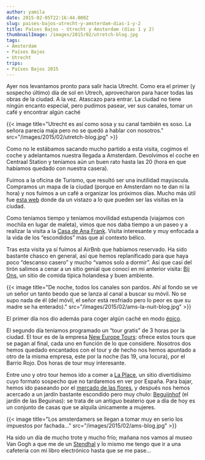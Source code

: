 ```yaml
---
author: yamila
date: 2015-02-05T22:16:44.000Z
slug: paises-bajos-utrecht-y-amsterdam-dias-1-y-2
title: Países Bajos - Utrecht y Amsterdam (días 1 y 2)
thumbnailImage: /images/2015/02/utretch-blog.jpg
tags:
- Amsterdam
- Países Bajos
- Utrecht
trips:
- Países Bajos 2015
---
```



Ayer nos levantamos pronto para salir hacia Utrecht. Como era el primer (y sospecho último) día de sol en Utrech, aprovecharon para hacer todas las obras de la ciudad. A la vez. Atascazo para entrar. La ciudad no tiene ningún encanto especial, pero pudimos pasear, ver sus canales, tomar un café y encontrar algún caché

{{< image title="Utrecht es así como sosa y su canal también es soso. La señora parecía maja pero no se quedó a hablar con nosotros." src="/images/2015/02/utretch-blog.jpg" >}}

Como no le estábamos sacando mucho partido a esta visita, cogimos el coche y adelantamos nuestra llegada a Amsterdam. Devolvimos el coche en Centraal Station y teníamos aún un buen rato hasta las 20 (hora en que habíamos quedado con nuestra casera).

Fuimos a la oficina de Turismo, que resultó ser una inutilidad mayúscula. Compramos un mapa de la ciudad (porque en Amsterdam no te dan ni la hora) y nos fuimos a un café a organizar los próximos días. Mucho más útil fue [esta web](http:/soyamsterdam.com/) donde da un vistazo a lo que pueden ser las visitas en la ciudad.

Como teníamos tiempo y teníamos movilidad estupenda (viajamos con mochila en lugar de maleta), vimos que nos daba tiempo a un paseo y a realizar la visita a la [Casa de Ana Frank](http:/www.annefrank.org/). Visita interesante y muy enfocada a la vida de los “escondidos” más que al contexto bélico.

Tras esta visita ya sí fuimos al AirBnb que habíamos reservado. Ha sido bastante chasco en general, así que hemos replanificado para que haya poco “descanso casero” y mucho “vamos solo a dormir”. Así que casi del tirón salimos a cenar a un sitio genial que conocí en mi anterior visita: [Bij Ons](http:/www.bistrobijons.nl/), un sitio de comida típica holandesa y buen ambiente.

{{< image title="De noche, todos los canales son pardos. Ahí al fondo se ve un señor un tanto beodo que se lanza al canal a buscar su móvil. No se supo nada de él (del móvil, el señor está resfriado pero lo peor es que su madre se ha enterado)." src="/images/2015/02/ams-la-nuit-blog.jpg" >}}

El primer día nos dio además para coger algún caché en modo [épico](http://www.geocaching.com/seek/log.aspx?LUID=e535049e-e055-423a-8490-a178c0b0a0c9).

El segundo día teníamos programado un “tour gratis” de 3 horas por la ciudad. El tour es de la empresa [New Europe Tours](http:/www.neweuropetours.eu/): ofrece estos tours que se pagan al final, cada uno en función de lo que considere. Nosotros dos hemos quedado encantados con el tour y de hecho nos hemos apuntado a otro de la misma empresa, este por la noche (las 19, una locura), por el Barrio Rojo. Dos horas de tour muy interesante.

Entre uno y otro tour hemos ido a comer a [La Place](https://www.laplace.com/en/), un sitio divertidísimo cuyo formato sospecho que no tardaremos en ver por España. Para bajar, hemos ido paseando por el [mercado de las flores](https:/www.google.com/search?q=mercado+de+las+flores+amsterdam&espv=2&biw=1083&bih=535&source=lnms&tbm=isch&sa=X&ei=6ejTVMfVLoX9UtLxgcAP&ved=0CAcQ_AUoAg), y después nos hemos acercado a un jardín bastante escondido pero muy chulo: [Beguijnhof](https:/www.google.nl/search?q=begijnhof&hl=en-NL&authuser=0&biw=1354&bih=669&source=lnms&tbm=isch&sa=X&ei=NOnTVLSjJ8HxUpSyhOgB&sqi=2&ved=0CAYQ_AUoAQ) (el jardín de las Beguinas): se trata de un antiguo beaterio que a día de hoy es un conjunto de casas que se alquila únicamente a mujeres.

{{< image title="Los amsterdamers se llegan a tomar muy en serio los impuestos por fachada..." src="/images/2015/02/ams-blog.jpg" >}}

Ha sido un día de mucho trote y mucho frío; mañana nos vamos al museo Van Gogh a que me de un [Stendhal](http://es.wikipedia.org/wiki/S%C3%ADndrome_de_Stendhal) y lo mismo me tengo que ir a una cafetería con mi libro electrónico hasta que se me pase…
